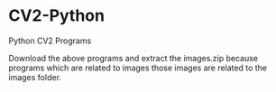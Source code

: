 # CV2-Python
Python CV2 Programs

Download the above programs and extract the images.zip because programs which are related to images those images are related to the images folder.
